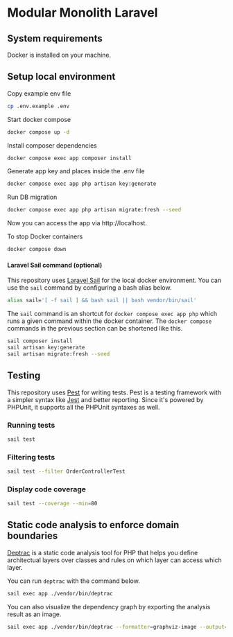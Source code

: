 # Modular Monolith Laravel


## System requirements
Docker is installed on your machine.

## Setup local environment

Copy example env file
```sh
cp .env.example .env
```

Start docker compose
```sh
docker compose up -d
```

Install composer dependencies
```sh
docker compose exec app composer install
```

Generate app key and places inside the .env file
```sh
docker compose exec app php artisan key:generate
```

Run DB migration
```sh
docker compose exec app php artisan migrate:fresh --seed
```

Now you can access the app via http://localhost.

To stop Docker containers
```sh
docker compose down
```

#### Laravel Sail command (optional)

This repository uses [Laravel Sail](https://laravel.com/docs/9.x/sail) for the local docker environment. You can use the `sail` command by configuring a bash alias below.
```sh
alias sail='[ -f sail ] && bash sail || bash vendor/bin/sail'
```

The `sail` command is an shortcut for `docker compose exec app php` which runs a given command within the docker container. The `docker compose` commands in the previous section can be shortened like this.

```sh
sail composer install
sail artisan key:generate
sail artisan migrate:fresh --seed
```

## Testing
This repository uses [Pest](https://pestphp.com/) for writing tests. Pest is a testing framework with a simpler syntax like [Jest](https://jestjs.io/) and better reporting. Since it's powered by PHPUnit, it supports all the PHPUnit syntaxes as well.

### Running tests

```sh
sail test
```

### Filtering tests

```sh
sail test --filter OrderControllerTest
```

### Display code coverage

```sh
sail test --coverage --min=80
```

## Static code analysis to enforce domain boundaries
[Deptrac](https://github.com/qossmic/deptrac) is a static code analysis tool for PHP that helps you define architectual layers over classes and rules on which layer can access which layer.

You can run `deptrac` with the command below.
```sh
sail exec app ./vendor/bin/deptrac
```

You can also visualize the dependency graph by exporting the analysis result as an image.
```sh
sail exec app ./vendor/bin/deptrac --formatter=graphviz-image --output="./deptrac.png"
```

